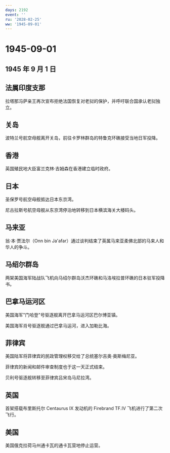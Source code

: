 ```yaml
---
days: 2192
event: ''
ru: '2028-02-25'
ww: '1945-09-01'
---
```


# 1945-09-01

## 1945 年 9 月 1 日

## 法属印度支那

拉塔那冯萨亲王再次宣布拒绝法国恢复对老挝的保护，并呼吁联合国承认老挝独立。

## 关岛

波特兰号航空母舰离开关岛，前往卡罗林群岛的特鲁克环礁接受当地日军投降。

## 香港

英国殖民地大臣富兰克林·吉姆森在香港建立临时政府。

## 日本

圣保罗号航空母舰抵达日本东京湾。

尼古拉斯号航空母舰从东京湾停泊地转移到日本横滨海关大楼码头。

## 马来亚

翁·本·贾法尔（Onn bin
Ja\'afar）通过谈判结束了英属马来亚柔佛北部的马来人和华人的争斗。

## 马绍尔群岛

两架美国海军陆战队飞机向马绍尔群岛沃杰环礁和马洛埃拉普环礁的日本驻军投降书。

## 巴拿马运河区

美国海军"门哈登"号驱逐舰离开巴拿马运河区巴尔博亚镇。

美国海军肖号驱逐舰通过巴拿马运河，进入加勒比海。

## 菲律宾

美国陆军将菲律宾的民政管理权移交给了总统塞尔吉奥·奥斯梅尼亚。

菲律宾的新闻和邮件审查制度也于这一天正式结束。

贝利号驱逐舰转移至菲律宾吕宋岛马尼拉湾。

## 英国

首架搭载布里斯托尔 Centaurus IX 发动机的 Firebrand TF.IV
飞机进行了第二次飞行。

## 美国

美国俄克拉荷马州通卡瓦的通卡瓦营地停止运营。